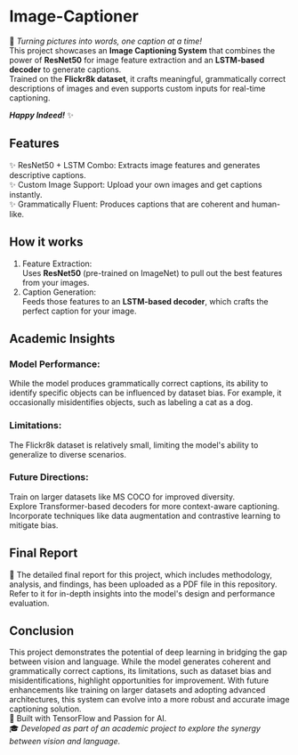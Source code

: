 # Image-Captioner 
🚀 *Turning pictures into words, one caption at a time!*  
This project showcases an **Image Captioning System** that combines the power of **ResNet50** 
for image feature extraction and an **LSTM-based decoder** to generate captions.   
Trained on the **Flickr8k dataset**, it crafts meaningful, grammatically correct descriptions of images and even supports custom inputs for real-time captioning.


***Happy Indeed!*** ✨
## Features  
✨ ResNet50 + LSTM Combo: Extracts image features and generates descriptive captions.  
✨ Custom Image Support: Upload your own images and get captions instantly.  
✨ Grammatically Fluent: Produces captions that are coherent and human-like.  
## How it works  
1. Feature Extraction:  
Uses **ResNet50** (pre-trained on ImageNet) to pull out the best features from your images.
2. Caption Generation:  
Feeds those features to an **LSTM-based decoder**, which crafts the perfect caption for your image.
## Academic Insights  
### Model Performance:  
While the model produces grammatically correct captions, its ability to identify specific objects can be influenced by dataset bias. For example, it occasionally misidentifies objects, such as labeling a cat as a dog.
### Limitations:  
The Flickr8k dataset is relatively small, limiting the model's ability to generalize to diverse scenarios.  
### Future Directions:  
Train on larger datasets like MS COCO for improved diversity.  
Explore Transformer-based decoders for more context-aware captioning.  
Incorporate techniques like data augmentation and contrastive learning to mitigate bias.  
## Final Report  
📄 The detailed final report for this project, which includes methodology, 
analysis, and findings, has been uploaded as a PDF file in this repository. 
Refer to it for in-depth insights into the model's design and performance evaluation.  
## Conclusion  
This project demonstrates the potential of deep learning in bridging the gap between vision and language. 
While the model generates coherent and grammatically correct captions, its limitations, such as dataset bias and misidentifications, 
highlight opportunities for improvement. With future enhancements like training on larger datasets and adopting advanced architectures, 
this system can evolve into a more robust and accurate image captioning solution.  
🤖 Built with TensorFlow and Passion for AI.      
🎓 *Developed as part of an academic project to explore the synergy between vision and language.*


